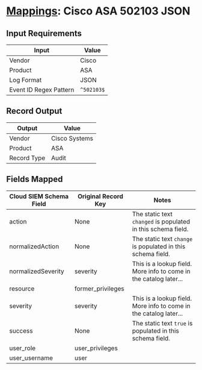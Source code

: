 # [Mappings](README.md): Cisco ASA 502103 JSON

## Input Requirements

|Input|Value|
|-----|-----|
|Vendor|Cisco|
|Product|ASA|
|Log Format|JSON|
|Event ID Regex Pattern|`^502103$`|

## Record Output

|Output|Value|
|------|-----|
|Vendor|Cisco Systems|
|Product|ASA|
|Record Type|Audit|

## Fields Mapped

|Cloud SIEM Schema Field|Original Record Key|Notes|
|-----------------------|-------------------|-----|
|action|None|The static text `changed` is populated in this schema field.|
|normalizedAction|None|The static text `change` is populated in this schema field.|
|normalizedSeverity|severity|This is a lookup field. More info to come in the catalog later...|
|resource|former_privileges||
|severity|severity|This is a lookup field. More info to come in the catalog later...|
|success|None|The static text `true` is populated in this schema field.|
|user_role|user_privileges||
|user_username|user||

